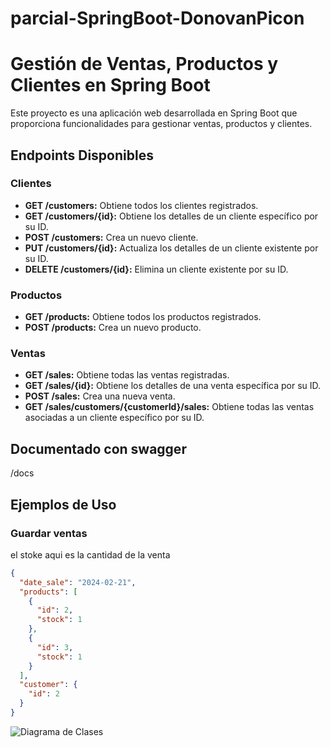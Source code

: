 # parcial-SpringBoot-DonovanPicon

# Gestión de Ventas, Productos y Clientes en Spring Boot

Este proyecto es una aplicación web desarrollada en Spring Boot que proporciona funcionalidades para gestionar ventas, productos y clientes.

## Endpoints Disponibles

### Clientes

- **GET /customers:** Obtiene todos los clientes registrados.
- **GET /customers/{id}:** Obtiene los detalles de un cliente específico por su ID.
- **POST /customers:** Crea un nuevo cliente.
- **PUT /customers/{id}:** Actualiza los detalles de un cliente existente por su ID.
- **DELETE /customers/{id}:** Elimina un cliente existente por su ID.

### Productos

- **GET /products:** Obtiene todos los productos registrados.
- **POST /products:** Crea un nuevo producto.

### Ventas

- **GET /sales:** Obtiene todas las ventas registradas.
- **GET /sales/{id}:** Obtiene los detalles de una venta específica por su ID.
- **POST /sales:** Crea una nueva venta.
- **GET /sales/customers/{customerId}/sales:** Obtiene todas las ventas asociadas a un cliente específico por su ID.

## Documentado con swagger
/docs

## Ejemplos de Uso

### Guardar ventas
el stoke aqui es la cantidad de la venta
```json
{
  "date_sale": "2024-02-21",
  "products": [
    {
      "id": 2,
      "stock": 1
    },
    {
      "id": 3,
      "stock": 1
    }
  ],
  "customer": {
    "id": 2
  }
}
```

![Diagrama de Clases](https://drive.google.com/file/d/1fA2eg94nkKioerlr4Ln3WpGHbQcQ2tu8/view?usp=sharing)
